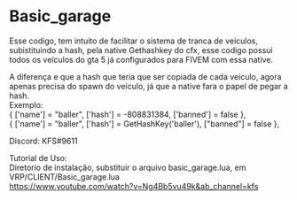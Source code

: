 # Basic_garage
Esse codigo, tem intuito de facilitar o sistema de tranca de veículos, subistituindo a hash, pela native Gethashkey do cfx, esse codigo possui todos os veículos do gta 5 já configurados para FIVEM com essa native.

A diferença e que a hash que teria que ser copiada de cada veículo, agora apenas precisa do spawn do veículo, já que a native fara o papel de pegar a hash.                  
Exemplo:                                                                                           
 { ['name'] = "baller", ['hash'] = -808831384, ['banned'] = false },                                                                                       
 { ['name'] = "baller", ['hash'] = GetHashKey('baller'), ["banned"] = false },

Discord: KFS#9611

Tutorial de Uso:                                                                                                                
Diretorio de instalação, substituir o arquivo basic_garage.lua, em VRP/CLIENT/Basic_garage.lua                                                                       
https://www.youtube.com/watch?v=Ng4Bb5vu49k&ab_channel=kfs
